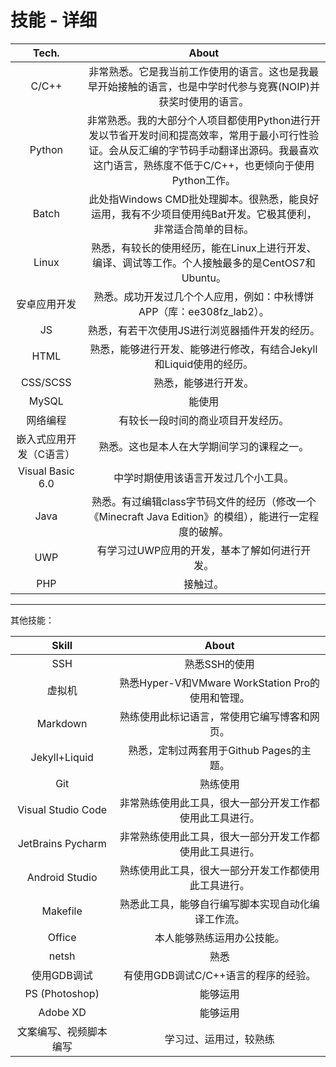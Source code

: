 # 技能 - 详细

|          Tech.          |                            About                             |
| :---------------------: | :----------------------------------------------------------: |
|    C/C++     | 非常熟悉。它是我当前工作使用的语言。这也是我最早开始接触的语言，也是中学时代参与竞赛(NOIP)并获奖时使用的语言。 |
|    Python    | 非常熟悉。我的大部分个人项目都使用Python进行开发以节省开发时间和提高效率，常用于最小可行性验证。会从反汇编的字节码手动翻译出源码。我最喜欢这门语言，熟练度不低于C/C++，也更倾向于使用Python工作。 |
|    Batch     | 此处指Windows CMD批处理脚本。很熟悉，能良好运用，我有不少项目使用纯Bat开发。它极其便利，非常适合简单的目标。 |
|    Linux     | 熟悉，有较长的使用经历，能在Linux上进行开发、编译、调试等工作。个人接触最多的是CentOS7和Ubuntu。 |
|      安卓应用开发       | 熟悉。成功开发过几个个人应用，例如：中秋博饼APP（库：ee308fz_lab2）。 |
|           JS            |                熟悉，有若干次使用JS进行浏览器插件开发的经历。                |
|          HTML           | 熟悉，能够进行开发、能够进行修改，有结合Jekyll和Liquid使用的经历。 |
|        CSS/SCSS         |                     熟悉，能够进行开发。                     |
|          MySQL          |            能使用            |
|        网络编程         | 有较长一段时间的商业项目开发经历。 |
| 嵌入式应用开发（C语言） |          熟悉。这也是本人在大学期间学习的课程之一。          |
|    Visual Basic 6.0     | 中学时期使用该语言开发过几个小工具。 |
|          Java           | 熟悉。有过编辑class字节码文件的经历（修改一个《Minecraft Java Edition》的模组），能进行一定程度的破解。 |
|           UWP           |        有学习过UWP应用的开发，基本了解如何进行开发。         |
|           PHP           |                            接触过。                            |

---

其他技能：

|         Skill          |                            About                             |
| :--------------------: | :----------------------------------------------------------: |
|          SSH           | 熟悉SSH的使用 |
|         虚拟机         | 熟悉Hyper-V和VMware WorkStation Pro的使用和管理。 |
|        Markdown        |         熟练使用此标记语言，常使用它编写博客和网页。         |
|     Jekyll+Liquid      |                 熟悉，定制过两套用于Github Pages的主题。                 |
|          Git           |                           熟练使用                           |
|   Visual Studio Code   |   非常熟练使用此工具，很大一部分开发工作都使用此工具进行。   |
|   JetBrains Pycharm    |   非常熟练使用此工具，很大一部分开发工作都使用此工具进行。   |
|     Android Studio     |     熟练使用此工具，很大一部分开发工作都使用此工具进行。     |
|        Makefile        |      熟悉此工具，能够自行编写脚本实现自动化编译工作流。      |
|         Office         |                  本人能够熟练运用办公技能。                  |
|         netsh          |                熟悉                |
|      使用GDB调试       |             有使用GDB调试C/C++语言的程序的经验。             |
|     PS (Photoshop)     |                           能够运用                           |
|        Adobe XD        |                           能够运用                           |
| 文案编写、视频脚本编写 |                    学习过、运用过，较熟练                    |


